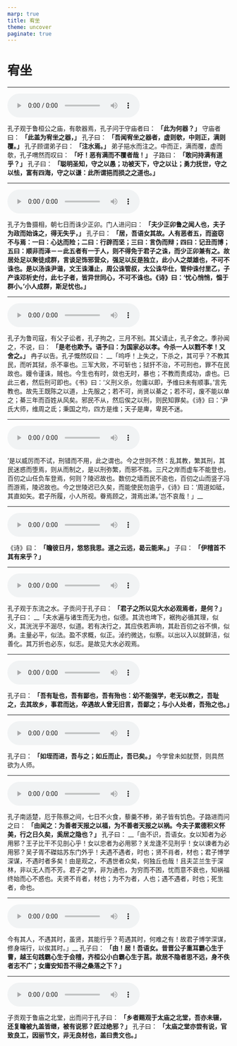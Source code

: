 ```yaml
---
marp: true
title: 宥坐
theme: uncover
paginate: true
---
```


# 宥坐

---

![](assets/audios/28/1.mp3)

孔子观于鲁桓公之庙，有欹器焉，孔子问于守庙者曰： __「此为何器？」__ 守庙者曰： __「此盖为宥坐之器，」__ 孔子曰： __「吾闻宥坐之器者，虚则欹，中则正，满则覆。」__ 孔子顾谓弟子曰： __「注水焉。」__ 弟子挹水而注之。中而正，满而覆，虚而欹，孔子喟然而叹曰： __「吁！恶有满而不覆者哉！」__ 子路曰： __「敢问持满有道乎？」__ 孔子曰： __「聪明圣知，守之以愚；功被天下，守之以让；勇力抚世，守之以怯，富有四海，守之以谦：此所谓挹而损之之道也。」__ 

---

![](assets/audios/28/2.mp3)

孔子为鲁摄相，朝七日而诛少正卯。门人进问曰： __「夫少正卯鲁之闻人也，夫子为政而始诛之，得无失乎，」__ 孔子曰： __「居，吾语女其故。人有恶者五，而盗窃不与焉：一曰：心达而险；二曰：行辟而坚；三曰：言伪而辩；四曰：记丑而博；五曰：顺非而泽－－此五者有一于人，则不得免于君子之诛，而少正卯兼有之。故居处足以聚徒成群，言谈足饰邪营众，强足以反是独立，此小人之桀雄也，不可不诛也。是以汤诛尹谐，文王诛潘止，周公诛管叔，太公诛华仕，管仲诛付里乙，子产诛邓析史付，此七子者，皆异世同心，不可不诛也。《诗》曰：‘忧心悄悄，愠于群小。’小人成群，斯足忧也。」__ 

---

![](assets/audios/28/3.mp3)

孔子为鲁司寇，有父子讼者，孔子拘之，三月不别。其父请止，孔子舍之。季孙闻之，不说，曰： __「是老也欺予。语予曰：为国家必以孝。今杀一人以戮不孝！又舍之。」__ 冉子以告。孔子慨然叹曰： __「呜呼！上失之，下杀之，其可乎？不教其民，而听其狱，杀不辜也。三军大败，不可斩也；狱犴不治，不可刑也，罪不在民故也。嫚令谨诛，贼也。今生也有时，敛也无时，暴也；不教而责成功，虐也。已此三者，然后刑可即也。《书》曰：‘义刑义杀，勿庸以即，予维曰未有顺事。’言先教也。故先王既陈之以道，上先服之；若不可，尚贤以綦之；若不可，废不能以单之；綦三年而百姓从风矣。邪民不从，然后俟之以刑，则民知罪矣。《诗》曰：‘尹氏大师，维周之氐；秉国之均，四方是维；天子是庳，卑民不迷。

---

![](assets/audios/28/4.mp3)

’是以威厉而不试，刑错而不用，此之谓也。今之世则不然：乱其教，繁其刑，其民迷惑而堕焉，则从而制之，是以刑弥繁，而邪不胜。三尺之岸而虚车不能登也，百仞之山任负车登焉，何则？陵迟故也。数仞之墙而民不逾也，百仞之山而竖子冯而游焉，陵迟故也。今之世陵迟已久矣，而能使民勿逾乎，《诗》曰：‘周道如砥，其直如矢。君子所履，小人所视。眷焉顾之，潸焉出涕。’岂不哀哉！」__ 

---

![](assets/audios/28/5.mp3)

《诗》曰： __「瞻彼日月，悠悠我思。道之云远，曷云能来。」__ 子曰： __「伊稽首不其有来乎？」__ 

---

![](assets/audios/28/6.mp3)

孔子观于东流之水。子贡问于孔子曰： __「君子之所以见大水必观焉者，是何？」__ 孔子曰： __「夫水遍与诸生而无为也，似德。其流也埤下，裾拘必循其理，似义，其洸洸乎不淈尽，似道。若有决行之，其应佚若声响，其赴百仞之谷不惧，似勇。主量必平，似法。盈不求概，似正。淖约微达，似察。以出以入以就鲜洁，似善化。其万折也必东，似志。是故见大水必观焉。

---

![](assets/audios/28/7.mp3)

孔子曰： __「吾有耻也，吾有鄙也，吾有殆也：幼不能强学，老无以教之，吾耻之，去其故乡，事君而达，卒遇故人曾无旧言，吾鄙之；与小人处者，吾殆之也。」__ 

---

![](assets/audios/28/8.mp3)

孔子曰： __「如垤而进，吾与之；如丘而止，吾已矣。」__ 今学曾未如肬赘，则具然欲为人师。

---

![](assets/audios/28/9.mp3)

孔子南适楚，厄于陈蔡之间，七日不火食，藜羹不糁，弟子皆有饥色。子路进而问之曰： __「由闻之：为善者天报之以福，为不善者天报之以祸。今夫子累德积义怀美，行之日久矣，奚居之隐也？」__ 孔子曰： __「由不识，吾语女。女以知者为必用邪？王子比干不见剖心乎！女以忠者为必用邪？关龙逢不见刑乎！女以谏者为必用邪？吴子胥不磔姑苏东门外乎！夫遇不遇者，时也；贤不肖者，材也；君子博学深谋，不遇时者多矣！由是观之，不遇世者众矣，何独丘也哉！且夫芷兰生于深林，非以无人而不芳。君子之学，非为通也，为穷而不困，忧而意不衰也，知祸福终始而心不惑也。夫贤不肖者，材也；为不为者，人也；遇不遇者，时也；死生者，命也。

---

![](assets/audios/28/10.mp3)

今有其人，不遇其时，虽贤，其能行乎？苟遇其时，何难之有！故君子博学深谋，修身端行，以俟其时。」__ 孔子曰： __「由！居！吾语女。昔晋公子重耳霸心生于曹，越王句践霸心生于会稽，齐桓公小白霸心生于莒。故居不隐者思不远，身不佚者志不广；女庸安知吾不得之桑落之下？」__ 

---

![](assets/audios/28/11.mp3)

子贡观于鲁庙之北堂，出而问于孔子曰： __「乡者赐观于太庙之北堂，吾亦未辍，还复瞻被九盖皆继，被有说邪？匠过绝邪？」__ 孔子曰： __「太庙之堂亦尝有说，官致良工，因丽节文，非无良材也，盖曰贵文也。」__ 